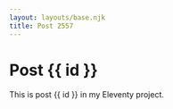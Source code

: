 ```yaml
---
layout: layouts/base.njk
title: Post 2557
---
```


# Post {{ id }}

This is post {{ id }} in my Eleventy project.
